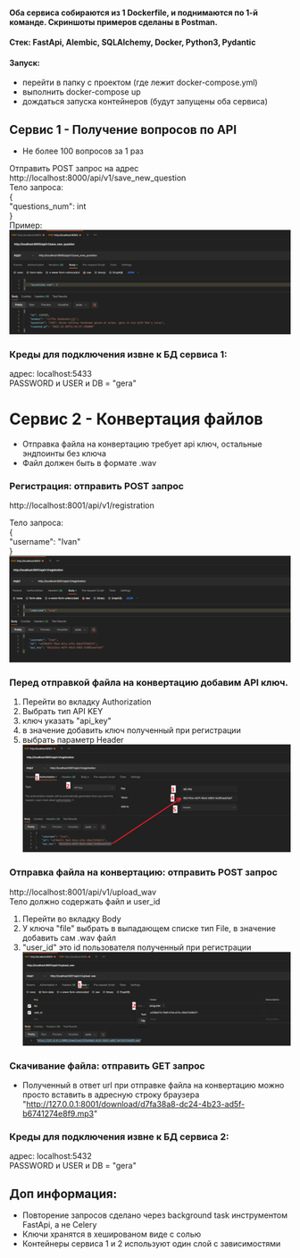 #### Оба сервиса собираются из 1 Dockerfile, и поднимаются по 1-й команде. Скриншоты примеров сделаны в Postman.

#### Стек: FastApi, Alembic, SQLAlchemy, Docker, Python3, Pydantic
  
#### Запуск:
- перейти в папку с проектом (где лежит docker-compose.yml)
- выполнить docker-compose up
- дождаться запуска контейнеров (будут запущены оба сервиса)

## Сервис 1 - Получение вопросов по API
- Не более 100 вопросов за 1 раз  
   
Отправить POST запрос на адрес http://localhost:8000/api/v1/save_new_question  
Тело запроса:  
{  
    "questions_num": int  
}   
Пример:  
![Получить вопросы](https://github.com/georg220022/spring_2023/blob/main/%D0%92%D0%BE%D0%BF%D1%80%D0%BE%D1%81%D1%8B.png)  
  
### Креды для подключения извне к БД сервиса 1:  
адрес: localhost:5433   
PASSWORD и USER и DB = "gera"  
  
# Сервис 2 - Конвертация файлов  
- Отправка файла на конвертацию требует api ключ, остальные эндпоинты без ключа  
- Файл должен быть в формате .wav  
  
### Регистрация: отправить POST запрос  
http://localhost:8001/api/v1/registration  
  
Тело запроса:  
{  
    "username": "Ivan"  
}  
![Регистрация](https://github.com/georg220022/spring_2023/blob/main/%D0%A0%D0%B5%D0%B3%D0%B8%D1%81%D1%82%D1%80%D0%B0%D1%86%D0%B8%D1%8F.png)  
  
### Перед отправкой файла на конвертацию добавим API ключ.  
1) Перейти во вкладку Authorization  
2) Выбрать тип API KEY  
3) ключ указать "api_key"  
4) в значение добавить ключ полученный при регистрации  
5) выбрать параметр Header  
![Добавление API ключа](https://github.com/georg220022/spring_2023/blob/main/%D0%94%D0%BE%D0%B1%D0%B0%D0%B2%D0%BB%D0%B5%D0%BD%D0%B8%D0%B5%20%D0%BA%D0%BB%D1%8E%D1%87%D0%B0.png)  
   
### Отправка файла на конвертацию: отправить POST запрос  
http://localhost:8001/api/v1/upload_wav  
Тело должно содержать файл и user_id
1) Перейти во вкладку Body
2) У ключа "file" выбрать в выпадающем списке тип File, в значение добавить сам .wav файл
3) "user_id" это id пользователя полученный при регистрации
![Добавление API ключа](https://github.com/georg220022/spring_2023/blob/main/%D0%9A%D0%BE%D0%BD%D0%B2%D0%B5%D1%80%D1%82%D0%B0%D1%86%D0%B8%D1%8F.png)  

### Скачивание файла: отправить GET запрос
- Полученный в ответ url при отправке файла на конвертацию можно просто вставить в адресную строку браузера
"http://127.0.0.1:8001/download/d7fa38a8-dc24-4b23-ad5f-b6741274e8f9.mp3"

### Креды для подключения извне к БД сервиса 2:  
адрес: localhost:5432   
PASSWORD и USER и DB = "gera"

## Доп информация:
- Повторение запросов сделано через background task инструментом FastApi, а не Celery
- Ключи хранятся в хешированом виде с солью
- Контейнеры сервиса 1 и 2 используют один слой с зависимостями 
